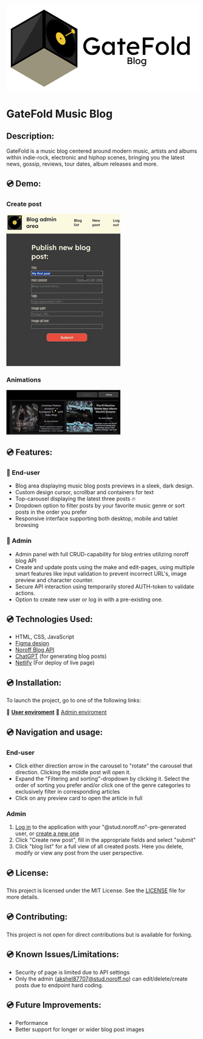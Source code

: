 <img src="assets/readme/Group.png" width="auto"/> 

# GateFold Music Blog 

## Description:
GateFold is a music blog centered around modern music, artists and albums within indie-rock, electronic and hiphop scenes, bringing you the latest news, gossip, reviews, tour dates, album releases and more. 

## 💿 Demo:

### Create post
<img src="https://github.com/AkselOldeide/Project-Exam---Blog/blob/main/assets/readme/createPost.gif" width="300px">

### Animations
<img src="https://github.com/AkselOldeide/Project-Exam---Blog/blob/main/assets/readme/Gif%20animation.gif" width="300px">

## 💿 Features:

### 👤 End-user
- Blog area displaying music blog posts previews in a sleek, dark design.
- Custom design cursor, scrollbar and containers for text 
- Top-carousel displaying the latest three posts 🔥
- Dropdown option to filter posts by your favorite music genre or sort posts in the order you prefer 
- Responsive interface supporting both desktop, mobile and tablet browsing

### 🔐 Admin
- Admin panel with full CRUD-capability for blog entries utilizing noroff blog API 
- Create and update posts using the make and edit-pages, using multiple smart features like input validation to prevent incorrect URL's, image preview and character counter.  
- Secure API interaction using temporarily stored AUTH-token to validate actions. 
- Option to create new user or log in with a pre-existing one. 

## 💿 Technologies Used:
- HTML, CSS, JavaScript
- [Figma design](https://www.figma.com/design/brjnsB4QMoSfgiBs6dVDie/Exam-project---Blog?node-id=3-8&t=TAAwB2GnbIkI2WYo-1)
- [Noroff Blog API](https://docs.noroff.dev/docs/v2/blog/posts)
- [ChatGPT](https://chatgpt.com) (for generating blog posts)
- [Netlify](https://www.netlify.com) (For deploy of live page) 

## 💿 Installation:
To launch the project, go to one of the following links: 

👤 [**User enviroment**](blog-aksel.netlify.app) 
🔐 [Admin enviroment](blog-aksel.netlify.app)

## 💿 Navigation and usage:

### End-user
- Click either direction arrow in the carousel to "rotate" the carousel that direction. Clicking the middle post will open it.
- Expand the "Filtering and sorting"-dropdown by clicking it. Select the order of sorting you prefer and/or click one of the genre categories to exclusively filter in corresponding articles
- Click on any preview card to open the article in full

### Admin
1. [Log in](https://blog-aksel.netlify.app/account/login.html) to the application with your "@stud.noroff.no"-pre-generated user, or [create a new one](https://blog-aksel.netlify.app/account/register)
2. Click "Create new post", fill in the appropriate fields and select "submit"
3. Click "blog list" for a full view of all created posts. Here you delete, modify or view any post from the user perspective.

## 💿 License:
This project is licensed under the MIT License. See the [LICENSE](LICENSE) file for more details.

## 💿 Contributing:
This project is not open for direct contributions but is available for forking.

## 💿 Known Issues/Limitations:
- Security of page is limited due to API settings
- Only the admin (akshel87707@stud.noroff.no) can edit/delete/create posts due to endpoint hard coding.

## 💿 Future Improvements:
- Performance
- Better support for longer or wider blog post images
